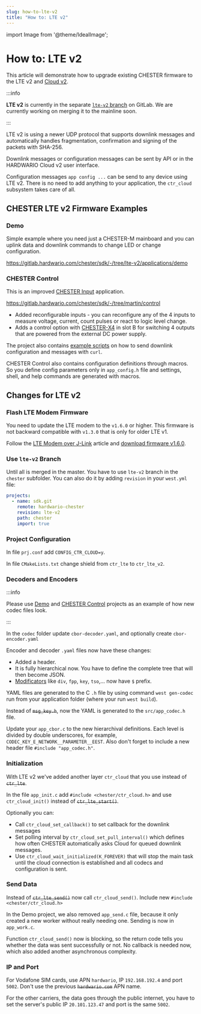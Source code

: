 ```yaml
---
slug: how-to-lte-v2
title: "How to: LTE v2"
---
```

import Image from '@theme/IdealImage';

# How to: LTE v2

This article will demonstrate how to upgrade existing CHESTER firmware to the LTE v2 and [Cloud v2](../../cloud/cloud-v2/).

:::info

**LTE v2** is currently in the separate [`lte-v2` branch](https://gitlab.hardwario.com/chester/sdk/-/tree/lte-v2) on GitLab. We are currently working on merging it to the mainline soon.

:::

LTE v2 is using a newer UDP protocol that supports downlink messages and automatically handles fragmentation, confirmation and signing of the packets with SHA-256.

Downlink messages or configuration messages can be sent by API or in the HARDWARIO Cloud v2 user interface.

Configuration messages `app config ...` can be send to any device using LTE v2. There is no need to add anything to your application, the `ctr_cloud` subsystem takes care of all.

## CHESTER LTE v2 Firmware Examples

### Demo

Simple example where you need just a CHESTER-M mainboard and you can uplink data and downlink commands to change LED or change configuration.

https://gitlab.hardwario.com/chester/sdk/-/tree/lte-v2/applications/demo

### CHESTER Control

This is an improved [CHESTER Input](../catalog-applications/chester-input.md) application.

https://gitlab.hardwario.com/chester/sdk/-/tree/martin/control

- Added reconfigurable inputs - you can reconfigure any of the 4 inputs to measure voltage, current, count pulses or react to logic level change.
- Adds a control option with [CHESTER-X4](../extension-modules/chester-x4.md) in slot B for switching 4 outputs that are powered from the external DC power supply.

The project also contains [example scripts](https://gitlab.hardwario.com/chester/sdk/-/tree/martin/control/applications/control/codec) on how to send downlink configuration and messages with `curl`.

CHESTER Control also contains configuration definitions through macros. So you define config parameters only in `app_config.h` file and settings, shell, and help commands are generated with macros.

## Changes for LTE v2

### Flash LTE Modem Firmware

You need to update the LTE modem to the `v1.6.0` or higher. This firmware is not backward compatible with `v1.3.0` that is only for older LTE v1.

Follow the [LTE Modem over J-Link](../firmware-flashing/lte-modem-over-j-link.md) article and [download firmware v1.6.0](pathname:///download/hio-chester-lte-v1.6.0.zip).

### Use `lte-v2` Branch

Until all is merged in the master. You have to use `lte-v2` branch in the `chester` subfolder. You can also do it by adding `revision` in your `west.yml` file:

```yaml
projects:
  - name: sdk.git
    remote: hardwario-chester
    revision: lte-v2
    path: chester
    import: true
```

### Project Configuration
In file `prj.conf` add `CONFIG_CTR_CLOUD=y`.

In file `CMakeLists.txt` change shield from `ctr_lte` to `ctr_lte_v2`.

### Decoders and Encoders

:::info

Please use [Demo](#demo) and [CHESTER Control](#chester-control) projects as an example of how new codec files look.

:::

In the `codec` folder update `cbor-decoder.yaml`, and optionally create `cbor-encoder.yaml`

Encoder and decoder `.yaml` files now have these changes:
- Added a header.
- It is fully hierarchical now. You have to define the complete tree that will then become JSON.
- [Modificators](how-to-cbor.md#modificators) like `div`, `fpp`, `key`, `tso`,... now have `$` prefix.

YAML files are generated to the C `.h` file by using command `west gen-codec` run from your application folder (where your run `west build`).

Instead of ~~`msg_key.h`~~, now the YAML is generated to the `src/app_codec.h` file.

Update your `app_cbor.c` to the new hierarchival definitions. Each level is divided by double underscores, for example, `CODEC_KEY_E_NETWORK__PARAMETER__EEST`.
Also don't forget to include a new header file `#include "app_codec.h"`.

### Initialization

With LTE v2 we've added another layer `ctr_cloud` that you use instead of ~~`ctr_lte`~~.

In the file `app_init.c` add `#include <chester/ctr_cloud.h>` and use `ctr_cloud_init()` instead of ~~`ctr_lte_start()`~~.

Optionally you can:

- Call `ctr_cloud_set_callback()` to set callback for the downlink messages
- Set polling interval by `ctr_cloud_set_pull_interval()` which defines how often CHESTER automatically asks Cloud for queued downlink messages.
- Use `ctr_cloud_wait_initialized(K_FOREVER)` that will stop the main task until the cloud connection is established and all codecs and configuration is sent.

### Send Data

Instead of ~~`ctr_lte_send()`~~ now call `ctr_cloud_send()`. Include new `#include <chester/ctr_cloud.h>`

In the Demo project, we also removed `app_send.c` file, because it only created a new worker without really needing one. Sending is now in `app_work.c`.

Function `ctr_cloud_send()` now is blocking, so the return code tells you whether the data was sent successfully or not. No callback is needed now, which also added another asynchronous complexity.

### IP and Port

For Vodafone SIM cards, use APN `hardwario`, IP `192.168.192.4` and port `5002`. Don't use the previous ~~`hardwario.com`~~ APN name.

For the other carriers, the data goes through the public internet, you have to set the server's public IP `20.101.123.47` and port is the same `5002`.
